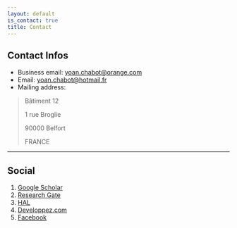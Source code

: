 ```yaml
---
layout: default
is_contact: true
title: Contact
---
```


## Contact Infos

* Business email: [yoan.chabot@orange.com](mailto:yoan.chabot@orange.com)
* Email: [yoan.chabot@hotmail.fr](mailto:yoan.chabot@hotmail.fr)
* Mailing address:
> Bâtiment 12
>
> 1 rue Broglie
>
> 90000 Belfort
>
> FRANCE

---

## Social
1. [Google Scholar](http://scholar.google.fr/citations?user=QKcqdfoAAAAJ)
2. [Research Gate](https://www.researchgate.net/profile/Yoan_Chabot/)
3. [HAL](https://cv.archives-ouvertes.fr/yoan-chabot)
4. [Developpez.com](http://www.developpez.net/forums/u207506/metafire18)
5. [Facebook](https://www.facebook.com/chabot.yoan)
